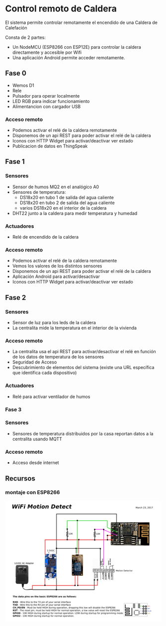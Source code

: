 # Control remoto de Caldera

El sistema permite controlar remotamente el encendido de una Caldera de Calefación

Consta de 2 partes:

* Un NodeMCU (ESP8266 con ESP12E) para controlar la caldera directamente y accesible por Wifi
* Una aplicación Android permite acceder remotamente.

## Fase 0

* Wemos D1 
* Rele
* Pulsador para operar localmente
* LED RGB para indicar funcionamiento
* Alimentancion con cargador USB

### Acceso remoto

* Podemos activar el relé de la caldera remotamente
* Disponemos de un api REST para poder activar el relé de la caldera
* Iconos con HTTP Widget para activar/deactivar ver estado
* Publicacion de datos en ThingSpeak


## Fase 1

### Sensores

* Sensor de humos  MQ2 en el analógico A0
* Sensores de temperatura:
  * DS18x20 en tubo 1 de salida del agua caliente
  * DS18x20 en tubo 2 de salida del agua caliente
  * varios DS18x20 en el interior de la caldera
* DHT22 junto a la caldera para medir temperatura y humedad

### Actuadores

* Relé de encendido de la caldera

### Acceso remoto

* Podemos activar el relé de la caldera remotamente
* Vemos los valores de los distintos sensores
* Disponemos de un api REST para poder activar el relé de la caldera
* Aplicación Android para activar/desactivar
* Iconos con HTTP Widget para activar/deactivar ver estado


## Fase 2

### Sensores

* Sensor de luz para los leds de la caldera
* La centralita mide la temperatura en el interior de la vivienda

### Acceso remoto

* La centralita usa el api REST para activar/desactivar el relé en función de los datos de temperatura de los sensores
* Seguridad de Acceso
* Descubrimiento de elementos del sistema (existe una URL específica que identifica cada dispositivo)

### Actuadores

* Relé para activar ventilador de humos

### Fase 3

### Sensores

* Sensores de temperatura distribuidos por la casa reportan datos a la centralita usando MQTT

### Acceso remoto

* Acceso desde internet

## Recursos

### montaje con ESP8266
![montaje con ESP8266](./images/C7sW6teWkAEooAm.jpg)
